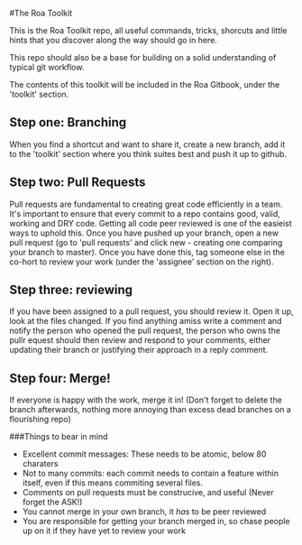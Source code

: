#The Roa Toolkit

This is the Roa Toolkit repo, all useful commands, tricks, shorcuts and little hints that you discover along the way should go in here.

This repo should also be a base for building on a solid understanding of typical git workflow.

The contents of this toolkit will be included in the Roa Gitbook, under the 'toolkit' section.

## Step one: Branching
When you find a shortcut and want to share it, create a new branch, add it to the 'toolkit' section where you think suites best and push it up to github.

## Step two: Pull Requests
Pull requests are fundamental to creating great code efficiently in a team. It's important to ensure that every commit to a repo contains good, valid, working and DRY code. Getting all code peer reviewed is one of the easieist ways to uphold this. Once you have pushed up your branch, open a new pull request (go to 'pull requests' and click new - creating one comparing your branch to master). Once you have done this, tag someone else in the co-hort to review your work (under the 'assignee' section on the right).

## Step three: reviewing
If you have been assigned to a pull request, you should review it. Open it up, look at the files changed. If you find anything amiss write a comment and notify the person who opened the pull request, the person who owns the pullr equest should then review and respond to your comments, either updating their branch or justifying their approach in a reply comment.

## Step four: Merge!
If everyone is happy with the work, merge it in! (Don't forget to delete the branch afterwards, nothing more annoying than excess dead branches on a flourishing repo)

###Things to bear in mind

- Excellent commit messages:
  These needs to be atomic, below 80 charaters
- Not to many commits:
  each commit needs to contain a feature within itself, even if this means commiting several files.
- Comments on pull requests must be construcive, and useful (Never forget the ASK!)
- You cannot merge in your own branch, it *has* to be peer reviewed
- You are responsible for getting your branch merged in, so chase people up on it if they have yet to review your work